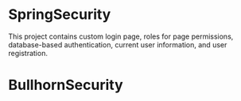 # SpringSecurity
This project contains custom login page, roles for page permissions, database-based authentication, 
current user information, and user registration. 
# BullhornSecurity
